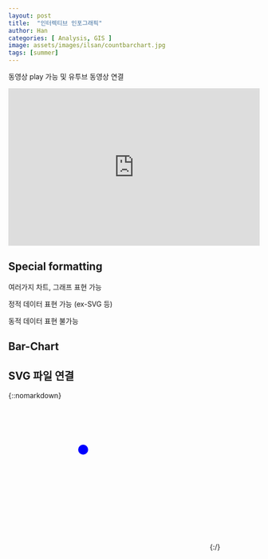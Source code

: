 ```yaml
---
layout: post
title:  "인터렉티브 인포그래픽"
author: Han
categories: [ Analysis, GIS ]
image: assets/images/ilsan/countbarchart.jpg
tags: [summer]
---
```


동영상 play 가능 및 유투브 동영상 연결
<p><iframe style="width:100%;" height="315" src="https://www.youtube.com/embed/10A1ipqHVPM" frameborder="0" allowfullscreen></iframe></p>

## Special formatting

여러가지 차트, 그래프 표현 가능

정적 데이터 표현 가능 (ex-SVG 등)

동적 데이터 표현 불가능

## Bar-Chart

<div id="chart"></div>
<style>

/* Bar Chart */
.bar {
  fill: steelblue;
}

.bar:hover {
  fill: brown;
}

.axis {
  font: 10px sans-serif;
}

.axis path,
.axis line {
  fill: none;
  stroke: #000;
  shape-rendering: crispEdges;
}

.x.axis path {
  display: none;
}

</style>

<script>

var margin = {top: 20, right: 20, bottom: 30, left: 40},
    width = 750 - margin.left - margin.right,
    height = 500 - margin.top - margin.bottom;

var x = d3.scale.ordinal()
    .rangeRoundBands([0, width], .1);

var y = d3.scale.linear()
    .range([height, 0]);

var xAxis = d3.svg.axis()
    .scale(x)
    .orient("bottom");

var yAxis = d3.svg.axis()
    .scale(y)
    .orient("left")
    .ticks(10);

var svg = d3.select("#chart").append("svg")
    .attr("width", width + margin.left + margin.right)
    .attr("height", height + margin.top + margin.bottom)
  .append("g")
    .attr("transform", "translate(" + margin.left + "," + margin.top + ")");

d3.json("/data/bar-chart.json", function(error, data) {
  if (error) throw error;

  x.domain(data.map(function(d) { return d.letter; }));
  y.domain([0, d3.max(data, function(d) { return d.frequency; })]);

  svg.append("g")
      .attr("class", "x axis")
      .attr("transform", "translate(0," + height + ")")
      .call(xAxis);

  svg.append("g")
      .attr("class", "y axis")
      .call(yAxis)
    .append("text")
      .attr("transform", "rotate(-90)")
      .attr("y", 6)
      .attr("dy", ".71em")
      .style("text-anchor", "end")
      .text("Number of Years");

  svg.selectAll(".bar")
      .data(data)
    .enter().append("rect")
      .attr("class", "bar")
      .attr("x", function(d) { return x(d.letter); })
      .attr("width", x.rangeBand())
      .attr("y", function(d) { return y(d.frequency); })
      .attr("height", function(d) { return height - y(d.frequency); });
});

function type(d) {
  d.frequency = +d.frequency;
  return d;
}
</script>


## SVG 파일 연결

{::nomarkdown}
<svg width="400" height=300>
    <circle cx="150" cy="100" r="10" fill="blue"/>
</svg>
{:/}


